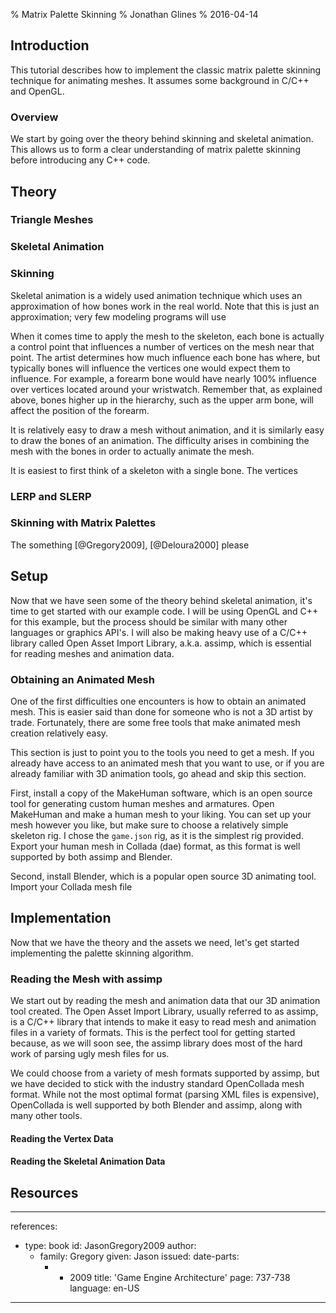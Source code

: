 % Matrix Palette Skinning
% Jonathan Glines
% 2016-04-14

<!--
Outline:
  - Obtaining an animated mesh (COLLADA)
  - Reading the mesh with assimp
    - Read the vertex data and bone weights
    - Read the skeletal animation data
  - 
  - Make the matrix palettes
  - Send the vertices and palettes to the GL

-->
## Introduction
This tutorial describes how to implement the classic matrix palette skinning
technique for animating meshes. It assumes some background in C/C++ and OpenGL.

### Overview
We start by going over the theory behind skinning and skeletal animation. This
allows us to form a clear understanding of matrix palette skinning before
introducing any C++ code.

## Theory
### Triangle Meshes

### Skeletal Animation


### Skinning
Skeletal animation is a widely used animation technique which uses an
approximation of how bones work in the real world. Note that this is just an
approximation; very few modeling programs will use 

When it comes time to apply the mesh to the skeleton, each bone is actually a
control point that influences a number of vertices on the mesh near that point.
The artist determines how much influence each bone has where, but typically
bones will influence the vertices one would expect them to influence. For
example, a forearm bone would have nearly 100\% influence over vertices located
around your wristwatch. Remember that, as explained above, bones higher up in
the hierarchy, such as the upper arm bone, will affect the position of the
forearm.

It is relatively easy to draw a mesh without animation, and it is similarly
easy to draw the bones of an animation. The difficulty arises in combining the
mesh with the bones in order to actually animate the mesh.

It is easiest to first think of a skeleton with a single bone. The vertices 


### LERP and SLERP

### Skinning with Matrix Palettes
The something [@Gregory2009], [@Deloura2000] please

## Setup
Now that we have seen some of the theory behind skeletal animation, it's time
to get started with our example code. I will be using OpenGL and C++ for this
example, but the process should be similar with many other languages or
graphics API's. I will also be making heavy use of a C/C++ library called Open
Asset Import Library, a.k.a. assimp, which is essential for reading meshes and
animation data.

### Obtaining an Animated Mesh
One of the first difficulties one encounters is how to obtain an animated mesh.
This is easier said than done for someone who is not a 3D artist by trade.
Fortunately, there are some free tools that make animated mesh creation
relatively easy.

This section is just to point you to the tools you need to get a mesh.  If you
already have access to an animated mesh that you want to use, or if you are
already familiar with 3D animation tools, go ahead and skip this section. 

First, install a copy of the MakeHuman software, which is an open source tool
for generating custom human meshes and armatures. Open MakeHuman and make a
human mesh to your liking. You can set up your mesh however you like, but make
sure to choose a relatively simple skeleton rig. I chose the `game.json` rig,
as it is the simplest rig provided. Export your human mesh in Collada
(dae) format, as this format is well supported by both assimp and Blender.

Second, install Blender, which is a popular open source 3D animating tool.
Import your Collada mesh file 

## Implementation
Now that we have the theory and the assets we need, let's get started
implementing the palette skinning algorithm.

### Reading the Mesh with assimp
We start out by reading the mesh and animation data that our 3D animation tool
created. The Open Asset Import Library, usually referred to as assimp, is a C/C++
library that intends to make it easy to read mesh and animation files in a
variety of formats. This is the perfect tool for getting started because, as we
will soon see, the assimp library does most of the hard work of parsing ugly
mesh files for us.

We could choose from a variety of mesh formats supported by assimp, but we have
decided to stick with the industry standard OpenCollada mesh format. While not
the most optimal format (parsing XML files is expensive), OpenCollada is well
supported by both Blender and assimp, along with many other tools.

#### Reading the Vertex Data
<!-- Show how to read vertex position, normal, and texture coordinates -->
<!-- Show how to read bone weights -->
#### Reading the Skeletal Animation Data

## Resources

---
references:
- type: book
  id: JasonGregory2009
  author:
  - family: Gregory
    given: Jason
  issued:
    date-parts:
    - - 2009
  title: 'Game Engine Architecture'
  page: 737-738
  language: en-US
---
